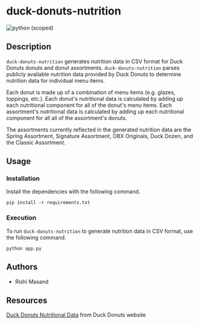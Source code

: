 # duck-donuts-nutrition

![python (scoped)](https://img.shields.io/badge/python-%3E%3D3.7.6-brightgreen.svg)

## Description
`duck-donuts-nutrition` generates nutrition data in CSV format for Duck Donuts donuts and donut assortments. `duck-donuts-nutrition` parses publicly available nutrition data provided by Duck Donuts to determine nutrition data for individual menu items.

Each donut is made up of a combination of menu items (e.g. glazes, toppings, etc.). Each donut's nutritional data is calculated by adding up each nutritional component for all of the donut's menu items. Each assortment's nutritional data is calculated by adding up each nutritional component for all all of the assortment's donuts.

The assortments currently reflected in the generated nutrition data are the Spring Assortment, Signature Assortment, OBX Originals, Duck Dozen, and the Classic Assortment.

## Usage

### Installation

Install the dependencies with the following command.

`pip install -r requirements.txt`

### Execution

To run `duck-donuts-nutrition` to generate nutrition data in CSV format, use the following command.

`python app.py`

## Authors

* Rishi Masand

## Resources

[Duck Donuts Nutritional Data](https://www.duckdonuts.com/wp-content/uploads/2019/12/Duck-Donuts-Nutrition-Data.pdf?x80093) from Duck Donuts website
